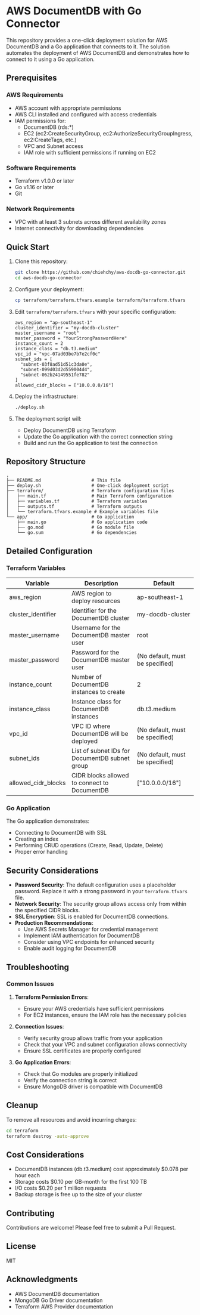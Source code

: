 # AWS DocumentDB with Go Connector

This repository provides a one-click deployment solution for AWS DocumentDB and a Go application that connects to it. The solution automates the deployment of AWS DocumentDB and demonstrates how to connect to it using a Go application.

## Prerequisites

### AWS Requirements
- AWS account with appropriate permissions
- AWS CLI installed and configured with access credentials
- IAM permissions for:
  - DocumentDB (rds:*)
  - EC2 (ec2:CreateSecurityGroup, ec2:AuthorizeSecurityGroupIngress, ec2:CreateTags, etc.)
  - VPC and Subnet access
  - IAM role with sufficient permissions if running on EC2

### Software Requirements
- Terraform v1.0.0 or later
- Go v1.16 or later
- Git

### Network Requirements
- VPC with at least 3 subnets across different availability zones
- Internet connectivity for downloading dependencies

## Quick Start

1. Clone this repository:
   ```bash
   git clone https://github.com/chiehchy/aws-docdb-go-connector.git
   cd aws-docdb-go-connector
   ```

2. Configure your deployment:
   ```bash
   cp terraform/terraform.tfvars.example terraform/terraform.tfvars
   ```

3. Edit `terraform/terraform.tfvars` with your specific configuration:
   ```hcl
   aws_region = "ap-southeast-1"
   cluster_identifier = "my-docdb-cluster"
   master_username = "root"
   master_password = "YourStrongPasswordHere"
   instance_count = 2
   instance_class = "db.t3.medium"
   vpc_id = "vpc-07ad03be7b7e2cf0c"
   subnet_ids = [
     "subnet-03f8ad51d51c3da0e",
     "subnet-099d03d2d559004d4",
     "subnet-062b24149551fe782"
   ]
   allowed_cidr_blocks = ["10.0.0.0/16"]
   ```

4. Deploy the infrastructure:
   ```bash
   ./deploy.sh
   ```

5. The deployment script will:
   - Deploy DocumentDB using Terraform
   - Update the Go application with the correct connection string
   - Build and run the Go application to test the connection

## Repository Structure

```
.
├── README.md                   # This file
├── deploy.sh                   # One-click deployment script
├── terraform/                  # Terraform configuration files
│   ├── main.tf                 # Main Terraform configuration
│   ├── variables.tf            # Terraform variables
│   ├── outputs.tf              # Terraform outputs
│   └── terraform.tfvars.example # Example variables file
└── app/                        # Go application
    ├── main.go                 # Go application code
    ├── go.mod                  # Go module file
    └── go.sum                  # Go dependencies
```

## Detailed Configuration

### Terraform Variables

| Variable | Description | Default |
|----------|-------------|---------|
| aws_region | AWS region to deploy resources | ap-southeast-1 |
| cluster_identifier | Identifier for the DocumentDB cluster | my-docdb-cluster |
| master_username | Username for the DocumentDB master user | root |
| master_password | Password for the DocumentDB master user | (No default, must be specified) |
| instance_count | Number of DocumentDB instances to create | 2 |
| instance_class | Instance class for DocumentDB instances | db.t3.medium |
| vpc_id | VPC ID where DocumentDB will be deployed | (No default, must be specified) |
| subnet_ids | List of subnet IDs for DocumentDB subnet group | (No default, must be specified) |
| allowed_cidr_blocks | CIDR blocks allowed to connect to DocumentDB | ["10.0.0.0/16"] |

### Go Application

The Go application demonstrates:
- Connecting to DocumentDB with SSL
- Creating an index
- Performing CRUD operations (Create, Read, Update, Delete)
- Proper error handling

## Security Considerations

- **Password Security**: The default configuration uses a placeholder password. Replace it with a strong password in your `terraform.tfvars` file.
- **Network Security**: The security group allows access only from within the specified CIDR blocks.
- **SSL Encryption**: SSL is enabled for DocumentDB connections.
- **Production Recommendations**:
  - Use AWS Secrets Manager for credential management
  - Implement IAM authentication for DocumentDB
  - Consider using VPC endpoints for enhanced security
  - Enable audit logging for DocumentDB

## Troubleshooting

### Common Issues

1. **Terraform Permission Errors**:
   - Ensure your AWS credentials have sufficient permissions
   - For EC2 instances, ensure the IAM role has the necessary policies

2. **Connection Issues**:
   - Verify security group allows traffic from your application
   - Check that your VPC and subnet configuration allows connectivity
   - Ensure SSL certificates are properly configured

3. **Go Application Errors**:
   - Check that Go modules are properly initialized
   - Verify the connection string is correct
   - Ensure MongoDB driver is compatible with DocumentDB

## Cleanup

To remove all resources and avoid incurring charges:

```bash
cd terraform
terraform destroy -auto-approve
```

## Cost Considerations

- DocumentDB instances (db.t3.medium) cost approximately $0.078 per hour each
- Storage costs $0.10 per GB-month for the first 100 TB
- I/O costs $0.20 per 1 million requests
- Backup storage is free up to the size of your cluster

## Contributing

Contributions are welcome! Please feel free to submit a Pull Request.

## License

MIT

## Acknowledgments

- AWS DocumentDB documentation
- MongoDB Go Driver documentation
- Terraform AWS Provider documentation
